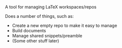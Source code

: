 A tool for managing LaTeX workspaces/repos

Does a number of things, such as:
 - Create a new empty repo to make it easy to manage
 - Build documents
 - Manage shared snippets/preamble
 - (Some other stuff later)
